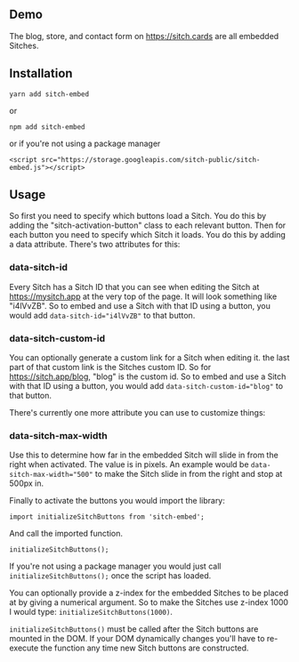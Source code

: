 ## Demo

The blog, store, and contact form on https://sitch.cards are all embedded Sitches.

## Installation

    yarn add sitch-embed
or

    npm add sitch-embed
or if you're not using a package manager

    <script src="https://storage.googleapis.com/sitch-public/sitch-embed.js"></script> 

## Usage

So first you need to specify which buttons load a Sitch. You do this by adding the "sitch-activation-button" class to each relevant button. Then for each button you need to specify which Sitch it loads. You do this by adding a data attribute. There's two attributes for this:

### data-sitch-id

Every Sitch has a Sitch ID that you can see when editing the Sitch at https://mysitch.app at the very top of the page. It will look something like "i4lVvZB". So to embed and use a Sitch with that ID using a button, you would add `data-sitch-id="i4lVvZB"` to that button.

### data-sitch-custom-id

You can optionally generate a custom link for a Sitch when editing it. the last part of that custom link is the Sitches custom ID. So for https://sitch.app/blog, "blog" is the custom id. So to embed and use a Sitch with that ID using a button, you would add `data-sitch-custom-id="blog"` to that button.

There's currently one more attribute you can use to customize things:

### data-sitch-max-width

Use this to determine how far in the embedded Sitch will slide in from the right when activated. The value is in pixels. An example would be `data-sitch-max-width="500"` to make the Sitch slide in from the right and stop at 500px in.

Finally to activate the buttons you would import the library:

    import initializeSitchButtons from 'sitch-embed';

And call the imported function.

    initializeSitchButtons();

If you're not using a package manager you would just call `initializeSitchButtons();` once the script has loaded.

You can optionally provide a z-index for the embedded Sitches to be placed at by giving a numerical argument. So to make the Sitches use z-index 1000 I would type: `initializeSitchButtons(1000)`.

`initializeSitchButtons()` must be called after the Sitch buttons are mounted in the DOM. If your DOM dynamically changes you'll have to re-execute the function any time new Sitch buttons are constructed.